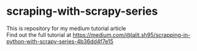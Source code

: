 # scraping-with-scrapy-series
This is repository for my medium tutorial article   
Find out the full tutorial at https://medium.com/@lalit.sh95/scrapping-in-python-with-scrapy-series-4b36dd4f7e15
